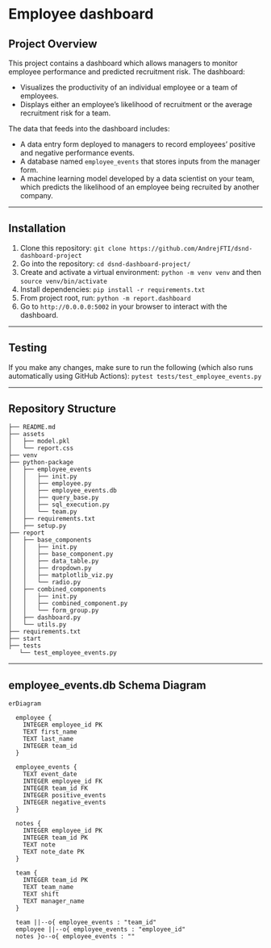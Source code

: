 # Employee dashboard

## Project Overview
This project contains a dashboard which allows managers to monitor employee performance and predicted recruitment risk. The dashboard:

- Visualizes the productivity of an individual employee or a team of employees.
- Displays either an employee’s likelihood of recruitment or the average recruitment risk for a team.

The data that feeds into the dashboard includes:
- A data entry form deployed to managers to record employees’ positive and negative performance events.
- A database named `employee_events` that stores inputs from the manager form.
- A machine learning model developed by a data scientist on your team, which predicts the likelihood of an employee being recruited by another company.

---

## Installation

1. Clone this repository: `git clone https://github.com/AndrejFTI/dsnd-dashboard-project`
2. Go into the repository: `cd dsnd-dashboard-project/`
3. Create and activate a virtual environment: `python -m venv venv` and then `source venv/bin/activate`
4. Install dependencies: `pip install -r requirements.txt`
5. From project root, run: `python -m report.dashboard`
6. Go to `http://0.0.0.0:5002` in your browser to interact with the dashboard.

---

## Testing

If you make any changes, make sure to run the following (which also runs automatically using GitHub Actions): `pytest tests/test_employee_events.py`

---

## Repository Structure
```
├── README.md
├── assets
│   ├── model.pkl
│   └── report.css
├── venv
├── python-package
│   ├── employee_events
│   │   ├── init.py
│   │   ├── employee.py
│   │   ├── employee_events.db
│   │   ├── query_base.py
│   │   ├── sql_execution.py
│   │   └── team.py
│   ├── requirements.txt
│   ├── setup.py
├── report
│   ├── base_components
│   │   ├── init.py
│   │   ├── base_component.py
│   │   ├── data_table.py
│   │   ├── dropdown.py
│   │   ├── matplotlib_viz.py
│   │   └── radio.py
│   ├── combined_components
│   │   ├── init.py
│   │   ├── combined_component.py
│   │   └── form_group.py
│   ├── dashboard.py
│   └── utils.py
├── requirements.txt
├── start
├── tests
   └── test_employee_events.py
```

---

## employee_events.db Schema Diagram

```mermaid
erDiagram

  employee {
    INTEGER employee_id PK
    TEXT first_name
    TEXT last_name
    INTEGER team_id
  }

  employee_events {
    TEXT event_date
    INTEGER employee_id FK
    INTEGER team_id FK
    INTEGER positive_events
    INTEGER negative_events
  }

  notes {
    INTEGER employee_id PK
    INTEGER team_id PK
    TEXT note
    TEXT note_date PK
  }

  team {
    INTEGER team_id PK
    TEXT team_name
    TEXT shift
    TEXT manager_name
  }

  team ||--o{ employee_events : "team_id"
  employee ||--o{ employee_events : "employee_id"
  notes }o--o{ employee_events : ""

